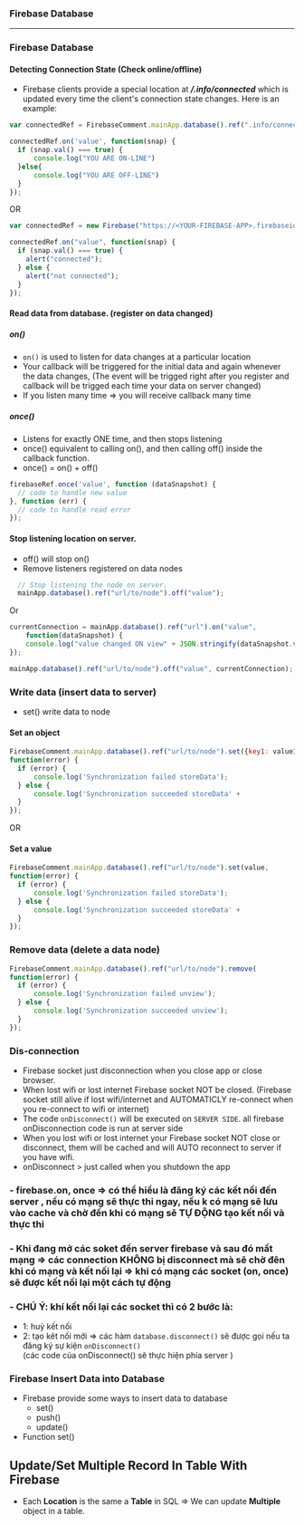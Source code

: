 
### Firebase Database

---------------------------------------------------------------------------
### Firebase Database

#### Detecting Connection State (Check online/offline)
- Firebase clients provide a special location at ***/.info/connected*** which is updated every time the client's connection state changes. Here is an example: 

```js
var connectedRef = FirebaseComment.mainApp.database().ref(".info/connected");

connectedRef.on('value', function(snap) {
  if (snap.val() === true) {
	  console.log("YOU ARE ON-LINE")
  }else{
	  console.log("YOU ARE OFF-LINE")
  }
});
```
OR 
```js
var connectedRef = new Firebase("https://<YOUR-FIREBASE-APP>.firebaseio.com/.info/connected");

connectedRef.on("value", function(snap) {
  if (snap.val() === true) {
    alert("connected");
  } else {
    alert("not connected");
  }
});
```

#### Read data from database. (register on data changed)

##### on()
  - `on()` is used to listen for data changes at a particular location
  - Your callback will be triggered for the initial data and again whenever the data changes, (The event will be trigged right after you register and callback will be trigged each time your data on server changed)
  - If you listen many time => you will receive callback many time
 
##### once()
  - Listens for exactly ONE time, and then stops listening
  - once()  equivalent to calling on(), and then calling off() inside the callback function.
  - once() = on() + off()
  
```js
firebaseRef.once('value', function (dataSnapshot) {
  // code to handle new value
}, function (err) {
  // code to handle read error
});
```

#### Stop listening location on server.
  - off() will stop on()
  - Remove listeners registered on data nodes

```js
  // Stop listening the node on server.
  mainApp.database().ref("url/to/node").off("value");
```

Or

```js
currentConnection = mainApp.database().ref("url").on("value",
    function(dataSnapshot) {
	console.log("value changed ON view" + JSON.stringify(dataSnapshot.val()));
});		

mainApp.database().ref("url/to/node").off("value", currentConnection);
```

### Write data (insert data to server)
  - set() write data to node
  

#### Set an object
```js
FirebaseComment.mainApp.database().ref("url/to/node").set({key1: value1, key2: value2},
function(error) {
  if (error) {
      console.log('Synchronization failed storeData');
  } else {
      console.log('Synchronization succeeded storeData' + 
  }
});
```

OR

#### Set a value
```js
FirebaseComment.mainApp.database().ref("url/to/node").set(value,
function(error) {
  if (error) {
      console.log('Synchronization failed storeData');
  } else {
      console.log('Synchronization succeeded storeData' + 
  }
});
```
### Remove data (delete a data node)

```js
FirebaseComment.mainApp.database().ref("url/to/node").remove(
function(error) {
  if (error) {
      console.log('Synchronization failed unview');
  } else {
      console.log('Synchronization succeeded unview');
  }
});
```

### Dis-connection
  - Firebase socket just disconnection when you close app or close browser.
  - When lost wifi or lost internet Firebase socket NOT be closed. (Firebase socket still alive if lost wifi/internet and AUTOMATICLY re-connect when you re-connect to wifi or internet)
  - The code `onDisconnect()` will be executed on `SERVER SIDE`. all firebase onDisconnection code is run at server side
  - When you lost wifi or lost internet your Firebase socket NOT close or disconnect, them will be cached and will AUTO reconnect to server if you have wifi.
  - onDisconnect > just called when you shutdown the app
 

### - firebase.on, once => có thể hiểu là đăng ký các kết nối đến server , nếu có mạng sẽ thực thi ngay, nếu k có mạng sẽ lưu vào cache và chờ đến khi có mạng sẽ TỰ ĐỘNG tạo kết nối và thực thi

### - Khi đang mở các soket đến server firebase và sau đó mất mạng => các connection KHÔNG bị disconnect mà sẽ chờ đên khi có mạng và kết nối lại => khi có mạng các socket (on, once) sẽ được kết nối lại một cách tự động 

### - CHÚ Ý: khí kết nối lại các socket thì có 2 bước là: 
  - 1: huỷ kết nối
  - 2: tạo kêt nối mới 
 => các hàm `database.disconnect()` sẽ được gọi nếu ta đăng ký sự kiện `onDisconnect()`  
(các code của onDisconnect() sẽ thực hiện phía server )

### Firebase Insert Data into Database
  - Firebase provide some ways to insert data to database
    - set()
    - push()
    - update()
  - Function set()
  
## Update/Set Multiple Record In Table With Firebase

  - Each **Location** is the same a **Table** in SQL => We can update **Multiple** object in a table.
